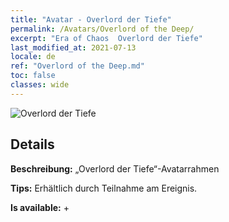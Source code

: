 ```yaml
---
title: "Avatar - Overlord der Tiefe"
permalink: /Avatars/Overlord of the Deep/
excerpt: "Era of Chaos  Overlord der Tiefe"
last_modified_at: 2021-07-13
locale: de
ref: "Overlord of the Deep.md"
toc: false
classes: wide
---
```

 ![Overlord der Tiefe](/images/a/avatarFrame_81.png)

## Details

 **Beschreibung:** „Overlord der Tiefe“-Avatarrahmen 

 **Tips:** Erhältlich durch Teilnahme am Ereignis. 

 **Is available:**  + 

